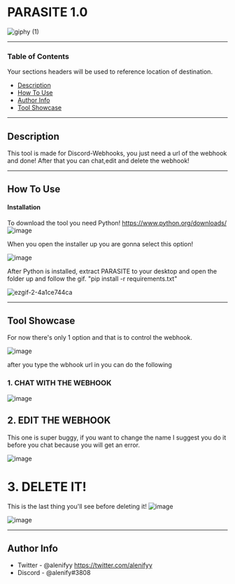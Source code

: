 # PARASITE 1.0

![giphy (1)](https://user-images.githubusercontent.com/101457345/159496095-ea10346b-be2a-4e6e-88a3-6f62215f0d3d.gif)

---

### Table of Contents
Your sections headers will be used to reference location of destination.

- [Description](#description)
- [How To Use](#how-to-use)
- [Author Info](#author-info)
- [Tool Showcase](#tool-showcase)


---

## Description

This tool is made for Discord-Webhooks, you just need a url of the webhook and done! After that you can chat,edit and delete the webhook!




---

## How To Use

#### Installation
To download the tool you need Python!
https://www.python.org/downloads/
![image](https://user-images.githubusercontent.com/101457345/159497276-325e8a14-3dca-42a9-a242-114743caad87.png) 

When you open the installer up you are gonna select this option!

![image](https://user-images.githubusercontent.com/101457345/159497829-43d0ee76-23a4-42da-af78-b9acf01ae19f.png)

After Python is installed, extract PARASITE to your desktop and open the folder up and follow the gif. "pip install -r requirements.txt"

![ezgif-2-4a1ce744ca](https://user-images.githubusercontent.com/101457345/159503295-96499354-8e46-4e83-9625-995e8ee572ad.gif)


---

## Tool Showcase
For now there's only 1 option and that is to control the webhook.

![image](https://user-images.githubusercontent.com/101457345/159508979-f6935e2d-bbc0-4ab1-85e0-8e130d8748e0.png)

after you type the wbhook url in you can do the following
### 1. CHAT WITH THE WEBHOOK

![image](https://user-images.githubusercontent.com/101457345/159509502-6becbe57-724f-4223-9c76-fa19057c2936.png)


## 2. EDIT THE WEBHOOK
This one is super buggy, if you want to change the name I suggest you do it before you chat because you will get an error.

![image](https://user-images.githubusercontent.com/101457345/159509859-5d687c44-2309-4b8b-b225-014a08ee50e7.png)




# 3. DELETE IT!
This is the last thing you'll see before deleting it!
![image](https://user-images.githubusercontent.com/101457345/159510589-e3e7a2d5-d30f-466a-97e3-a4d00e70f1cc.png)

![image](https://user-images.githubusercontent.com/101457345/159511434-7aa10636-5411-4f9b-9aa8-aa9ba702e211.png)

---


## Author Info

- Twitter - @alenifyy https://twitter.com/alenifyy
- Discord - @alenify#3808

